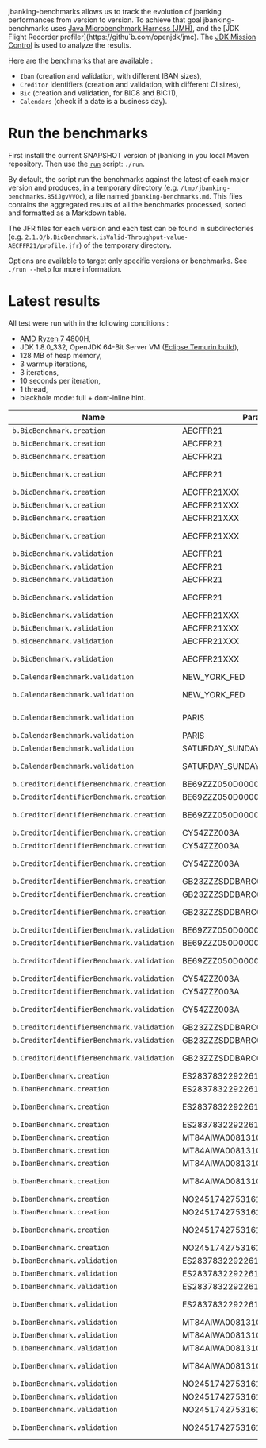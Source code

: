 jbanking-benchmarks allows us to track the evolution of jbanking performances from version to version. To achieve that
goal jbanking-benchmarks uses [Java Microbenchmark Harness (JMH)](https://githu`b.com/openjdk/jmh), and the
[JDK Flight Recorder profiler](https://githu`b.com/openjdk/jmc). The
[JDK Mission Control](https://githu`b.com/openjdk/jmc) is used to analyze the results.

Here are the benchmarks that are available :

- `Iban` (creation and validation, with different IBAN sizes),
- `Creditor` identifiers (creation and validation, with different CI sizes),
- `Bic` (creation and validation, for BIC8 and BIC11),
- `Calendars` (check if a date is a business day).

# Run the benchmarks

First install the current SNAPSHOT version of jbanking in you local Maven repository. Then use the [`run`](/run)
script: `./run`.

By default, the script run the benchmarks against the latest of each major version and produces, in a temporary
directory (e.g. `/tmp/jbanking-benchmarks.85iJgvVVOc`), a file named `jbanking-benchmarks.md`. This files contains the
aggregated results of all the benchmarks processed, sorted and formatted as a Markdown table.

The JFR files for each version and each test can be found in subdirectories
(e.g. `2.1.0/b.BicBenchmark.isValid-Throughput-value-AECFFR21/profile.jfr`) of the temporary directory.

Options are available to target only specific versions or benchmarks. See `./run --help` for more information.

# Latest results

All test were run with in the following conditions :

- [AMD Ryzen 7 4800H](https://www.amd.com/fr/products/apu/amd-ryzen-7-4800h),
- JDK 1.8.0_332, OpenJDK 64-Bit Server VM ([Eclipse Temurin build](https://adoptium.net/temurin/releases/)),
- 128 MB of heap memory,
- 3 warmup iterations,
- 3 iterations,
- 10 seconds per iteration,
- 1 thread,
- blackhole mode: full + dont-inline hint.

| Name                                       | Parameter                       | Version        | Ops/s      | Increase |
|--------------------------------------------|---------------------------------|----------------|------------|----------|
| `b.BicBenchmark.creation`                  | AECFFR21                        | 1.0            | 2,460,731  | N/A      |
| `b.BicBenchmark.creation`                  | AECFFR21                        | 2.1.0          | 2,591,447  | 5.31%    |
| `b.BicBenchmark.creation`                  | AECFFR21                        | 3.4.0          | 6,861,639  | 164.78%  |
| `b.BicBenchmark.creation`                  | AECFFR21                        | 4.0.0-SNAPSHOT | 21,039,659 | 206.63%  |
| `b.BicBenchmark.creation`                  | AECFFR21XXX                     | 1.0            | 2,450,359  | N/A      |
| `b.BicBenchmark.creation`                  | AECFFR21XXX                     | 2.1.0          | 2,487,616  | 1.52%    |
| `b.BicBenchmark.creation`                  | AECFFR21XXX                     | 3.4.0          | 6,852,577  | 175.47%  |
| `b.BicBenchmark.creation`                  | AECFFR21XXX                     | 4.0.0-SNAPSHOT | 25,302,021 | 269.23%  |
| `b.BicBenchmark.validation`                | AECFFR21                        | 1.0            | 2,659,735  | N/A      |
| `b.BicBenchmark.validation`                | AECFFR21                        | 2.1.0          | 2,819,303  | 6.00%    |
| `b.BicBenchmark.validation`                | AECFFR21                        | 3.4.0          | 9,241,672  | 227.80%  |
| `b.BicBenchmark.validation`                | AECFFR21                        | 4.0.0-SNAPSHOT | 39,789,078 | 330.54%  |
| `b.BicBenchmark.validation`                | AECFFR21XXX                     | 1.0            | 2,644,390  | N/A      |
| `b.BicBenchmark.validation`                | AECFFR21XXX                     | 2.1.0          | 2,670,018  | 0.97%    |
| `b.BicBenchmark.validation`                | AECFFR21XXX                     | 3.4.0          | 7,978,573  | 198.82%  |
| `b.BicBenchmark.validation`                | AECFFR21XXX                     | 4.0.0-SNAPSHOT | 37,336,445 | 367.96%  |
| `b.CalendarBenchmark.validation`           | NEW_YORK_FED                    | 3.4.0          | 1,436,109  | N/A      |
| `b.CalendarBenchmark.validation`           | NEW_YORK_FED                    | 4.0.0-SNAPSHOT | 1,497,954  | 4.31%    |
| `b.CalendarBenchmark.validation`           | PARIS                           | 4.0.0-SNAPSHOT | 2,665,496  | N/A      |
| `b.CalendarBenchmark.validation`           | PARIS                           | 3.4.0          | 2,689,448  | 0.90%    |
| `b.CalendarBenchmark.validation`           | SATURDAY_SUNDAY                 | 3.4.0          | 20,483,692 | N/A      |
| `b.CalendarBenchmark.validation`           | SATURDAY_SUNDAY                 | 4.0.0-SNAPSHOT | 20,883,830 | 1.95%    |
| `b.CreditorIdentifierBenchmark.creation`   | BE69ZZZ050D000000008            | 2.1.0          | 1,155,706  | N/A      |
| `b.CreditorIdentifierBenchmark.creation`   | BE69ZZZ050D000000008            | 3.4.0          | 1,442,163  | 24.79%   |
| `b.CreditorIdentifierBenchmark.creation`   | BE69ZZZ050D000000008            | 4.0.0-SNAPSHOT | 2,002,731  | 38.87%   |
| `b.CreditorIdentifierBenchmark.creation`   | CY54ZZZ003A                     | 2.1.0          | 1,328,852  | N/A      |
| `b.CreditorIdentifierBenchmark.creation`   | CY54ZZZ003A                     | 3.4.0          | 1,973,522  | 48.51%   |
| `b.CreditorIdentifierBenchmark.creation`   | CY54ZZZ003A                     | 4.0.0-SNAPSHOT | 2,725,699  | 38.11%   |
| `b.CreditorIdentifierBenchmark.creation`   | GB23ZZZSDDBARC000000ABCD1234    | 2.1.0          | 618,766    | N/A      |
| `b.CreditorIdentifierBenchmark.creation`   | GB23ZZZSDDBARC000000ABCD1234    | 3.4.0          | 1,236,274  | 99.80%   |
| `b.CreditorIdentifierBenchmark.creation`   | GB23ZZZSDDBARC000000ABCD1234    | 4.0.0-SNAPSHOT | 1,634,802  | 32.24%   |
| `b.CreditorIdentifierBenchmark.validation` | BE69ZZZ050D000000008            | 2.1.0          | 1,134,536  | N/A      |
| `b.CreditorIdentifierBenchmark.validation` | BE69ZZZ050D000000008            | 3.4.0          | 1,487,712  | 31.13%   |
| `b.CreditorIdentifierBenchmark.validation` | BE69ZZZ050D000000008            | 4.0.0-SNAPSHOT | 2,049,455  | 37.76%   |
| `b.CreditorIdentifierBenchmark.validation` | CY54ZZZ003A                     | 2.1.0          | 1,369,866  | N/A      |
| `b.CreditorIdentifierBenchmark.validation` | CY54ZZZ003A                     | 3.4.0          | 2,023,290  | 47.70%   |
| `b.CreditorIdentifierBenchmark.validation` | CY54ZZZ003A                     | 4.0.0-SNAPSHOT | 2,743,085  | 35.58%   |
| `b.CreditorIdentifierBenchmark.validation` | GB23ZZZSDDBARC000000ABCD1234    | 2.1.0          | 634,193    | N/A      |
| `b.CreditorIdentifierBenchmark.validation` | GB23ZZZSDDBARC000000ABCD1234    | 3.4.0          | 1,223,625  | 92.94%   |
| `b.CreditorIdentifierBenchmark.validation` | GB23ZZZSDDBARC000000ABCD1234    | 4.0.0-SNAPSHOT | 1,869,288  | 52.77%   |
| `b.IbanBenchmark.creation`                 | ES2837832292261368335005        | 2.1.0          | 489,264    | N/A      |
| `b.IbanBenchmark.creation`                 | ES2837832292261368335005        | 1.0            | 546,745    | 11.75%   |
| `b.IbanBenchmark.creation`                 | ES2837832292261368335005        | 4.0.0-SNAPSHOT | 1,088,098  | 99.01%   |
| `b.IbanBenchmark.creation`                 | ES2837832292261368335005        | 3.4.0          | 1,159,728  | 6.58%    |
| `b.IbanBenchmark.creation`                 | MT84AIWA00813109843252965695890 | 2.1.0          | 508,675    | N/A      |
| `b.IbanBenchmark.creation`                 | MT84AIWA00813109843252965695890 | 1.0            | 559,173    | 9.93%    |
| `b.IbanBenchmark.creation`                 | MT84AIWA00813109843252965695890 | 3.4.0          | 841,874    | 50.56%   |
| `b.IbanBenchmark.creation`                 | MT84AIWA00813109843252965695890 | 4.0.0-SNAPSHOT | 856,814    | 1.77%    |
| `b.IbanBenchmark.creation`                 | NO2451742753161                 | 2.1.0          | 632,637    | N/A      |
| `b.IbanBenchmark.creation`                 | NO2451742753161                 | 1.0            | 657,696    | 3.96%    |
| `b.IbanBenchmark.creation`                 | NO2451742753161                 | 4.0.0-SNAPSHOT | 1,388,058  | 111.05%  |
| `b.IbanBenchmark.creation`                 | NO2451742753161                 | 3.4.0          | 1,424,889  | 2.65%    |
| `b.IbanBenchmark.validation`               | ES2837832292261368335005        | 2.1.0          | 501,785    | N/A      |
| `b.IbanBenchmark.validation`               | ES2837832292261368335005        | 1.0            | 508,206    | 1.28%    |
| `b.IbanBenchmark.validation`               | ES2837832292261368335005        | 3.4.0          | 1,054,861  | 107.57%  |
| `b.IbanBenchmark.validation`               | ES2837832292261368335005        | 4.0.0-SNAPSHOT | 1,154,262  | 9.42%    |
| `b.IbanBenchmark.validation`               | MT84AIWA00813109843252965695890 | 2.1.0          | 515,006    | N/A      |
| `b.IbanBenchmark.validation`               | MT84AIWA00813109843252965695890 | 1.0            | 530,957    | 3.10%    |
| `b.IbanBenchmark.validation`               | MT84AIWA00813109843252965695890 | 3.4.0          | 871,960    | 64.22%   |
| `b.IbanBenchmark.validation`               | MT84AIWA00813109843252965695890 | 4.0.0-SNAPSHOT | 928,907    | 6.53%    |
| `b.IbanBenchmark.validation`               | NO2451742753161                 | 2.1.0          | 625,019    | N/A      |
| `b.IbanBenchmark.validation`               | NO2451742753161                 | 1.0            | 650,438    | 4.07%    |
| `b.IbanBenchmark.validation`               | NO2451742753161                 | 3.4.0          | 1,409,987  | 116.78%  |
| `b.IbanBenchmark.validation`               | NO2451742753161                 | 4.0.0-SNAPSHOT | 1,419,185  | 0.65%    |
